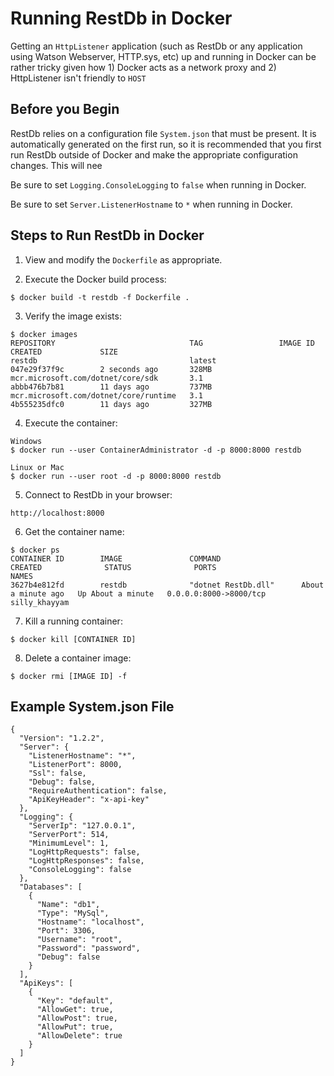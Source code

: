 # Running RestDb in Docker
 
Getting an ```HttpListener``` application (such as RestDb or any application using Watson Webserver, HTTP.sys, etc) up and running in Docker can be rather tricky given how 1) Docker acts as a network proxy and 2) HttpListener isn't friendly to ```HOST```

## Before you Begin

RestDb relies on a configuration file ```System.json``` that must be present.  It is automatically generated on the first run, so it is recommended that you first run RestDb outside of Docker and make the appropriate configuration changes.  This will nee

Be sure to set ```Logging.ConsoleLogging``` to ```false``` when running in Docker.

Be sure to set ```Server.ListenerHostname``` to ```*``` when running in Docker.

## Steps to Run RestDb in Docker

1) View and modify the ```Dockerfile``` as appropriate.

2) Execute the Docker build process:
```
$ docker build -t restdb -f Dockerfile .
```

3) Verify the image exists:
```
$ docker images
REPOSITORY                              TAG                 IMAGE ID            CREATED             SIZE
restdb                                  latest              047e29f37f9c        2 seconds ago       328MB
mcr.microsoft.com/dotnet/core/sdk       3.1                 abbb476b7b81        11 days ago         737MB
mcr.microsoft.com/dotnet/core/runtime   3.1                 4b555235dfc0        11 days ago         327MB
```
 
4) Execute the container:
```
Windows
$ docker run --user ContainerAdministrator -d -p 8000:8000 restdb

Linux or Mac
$ docker run --user root -d -p 8000:8000 restdb
```

5) Connect to RestDb in your browser:
```
http://localhost:8000
```

6) Get the container name:
```
$ docker ps
CONTAINER ID        IMAGE               COMMAND                  CREATED              STATUS              PORTS                    NAMES
3627b4e812fd        restdb              "dotnet RestDb.dll"      About a minute ago   Up About a minute   0.0.0.0:8000->8000/tcp   silly_khayyam
```

7) Kill a running container:
```
$ docker kill [CONTAINER ID]
```

8) Delete a container image:
```
$ docker rmi [IMAGE ID] -f
```

## Example System.json File
```
{
  "Version": "1.2.2",
  "Server": {
    "ListenerHostname": "*",
    "ListenerPort": 8000,
    "Ssl": false,
    "Debug": false,
    "RequireAuthentication": false,
    "ApiKeyHeader": "x-api-key"
  },
  "Logging": {
    "ServerIp": "127.0.0.1",
    "ServerPort": 514,
    "MinimumLevel": 1,
    "LogHttpRequests": false,
    "LogHttpResponses": false,
    "ConsoleLogging": false
  },
  "Databases": [
    {
      "Name": "db1",
      "Type": "MySql",
      "Hostname": "localhost",
      "Port": 3306,
      "Username": "root",
      "Password": "password",
      "Debug": false
    }
  ],
  "ApiKeys": [
    {
      "Key": "default",
      "AllowGet": true,
      "AllowPost": true,
      "AllowPut": true,
      "AllowDelete": true
    }
  ]
}
```
